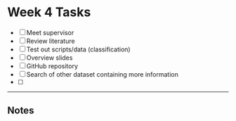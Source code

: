 # Week 4 Tasks

- [ ] Meet supervisor
- [ ] Review literature 
- [ ] Test out scripts/data (classification)
- [ ] Overview slides
- [ ] GitHub repository
- [ ] Search of other dataset containing more information
- [ ] 

---

## Notes



